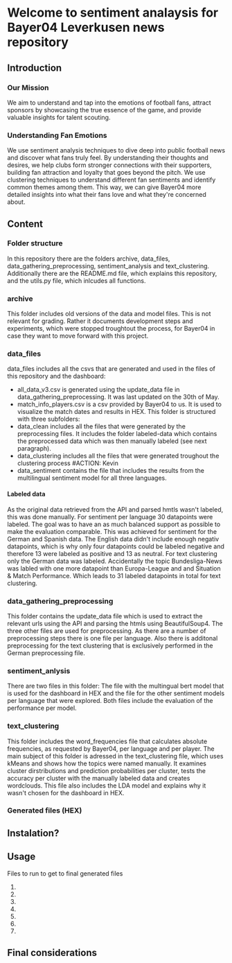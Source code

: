 # Welcome to sentiment analaysis for Bayer04 Leverkusen news repository

## Introduction

### Our Mission
We aim to understand and tap into the emotions of football fans, attract sponsors by showcasing the true essence of the game, and provide valuable insights for talent scouting.

### Understanding Fan Emotions
We use sentiment analysis techniques to dive deep into public football news and discover what fans truly feel. By understanding their thoughts and desires, we help clubs form stronger connections with their supporters, building fan attraction and loyalty that goes beyond the pitch.
We use clustering techniques to understand different fan sentiments and identify common themes among them. This way, we can give Bayer04 more detailed insights into what their fans love and what they're concerned about.
 

## Content

### Folder structure
In this repository there are the folders archive, data_files, data_gathering_preprocessing, sentiment_analysis and text_clustering. 
Additionally there are the README.md file, which explains this repository, and the utils.py file, which inlcudes all functions. 

### archive
This folder includes old versions of the data and model files. This is not relevant for grading. Rather it documents development steps and experiments, which were stopped troughtout the process, for Bayer04 in case they want to move forward with this project.

### data_files
data_files includes all the csvs that are generated and used in the files of this repository and the dashboard:
* all_data_v3.csv is generated using the update_data file in data_gathering_preprocessing. It was last updated on the 30th of May.
* match_info_players.csv is a csv provided by Bayer04 to us. It is used to visualize the match dates and results in HEX.
This folder is structured with three subfolders: 
* data_clean includes all the files that were generated by the preprocessing files. It includes the folder labeled-data which contains the preprocessed data which was then manually labeled (see next paragraph). 
* data_clustering includes all the files that were generated troughout the clustering process #ACTION: Kevin
* data_sentiment contains the file that includes the results from the multilingual sentiment model for all three languages.

#### Labeled data
As the original data retrieved from the API and parsed hmtls wasn't labeled, this was done manually. 
For sentiment per language 30 datapoints were labeled. The goal was to have an as much balanced support as possible to make the evaluation comparable. This was achieved for sentiment for the German and Spanish data. The English data didn't include enough negativ datapoints, which is why only four datapoints could be labeled negative and therefore 13 were labeled as positive and 13 as neutral. 
For text clustering only the German data was labeled. Accidentally the topic Bundesliga-News was labled with one more datapoint than Europa-League and and Situation & Match Performance. Which leads to 31 labeled datapoints in total for text clustering.

### data_gathering_preprocessing
This folder contains the update_data file which is used to extract the relevant urls using the API and parsing the htmls using BeautifulSoup4. 
The three other files are used for preprocessing. As there are a number of preprocessing steps there is one file per language. Also there is additonal preprocessing for the text clustering that is exclusively performed in the German preprocessing file.

### sentiment_anlysis
There are two files in this folder: The file with the multingual bert model that is used for the dashboard in HEX and the file for the other sentiment models per language that were explored. Both files include the evaluation of the performance per model. 

### text_clustering
This folder includes the word_frequencies file that calculates absolute frequencies, as requested by Bayer04, per language and per player. 
The main subject of this folder is adressed in the text_clustering file, which uses kMeans and shows how the topics were named manually. It examines cluster dirstributions and prediction probabilities per cluster, tests the accuracy per cluster with the manually labeled data and creates wordclouds. This file also includes the LDA model and explains why it wasn't chosen for the dashboard in HEX. 

### Generated files (HEX)

## Instalation?

## Usage

Files to run to get to final generated files

1. 

2. 

3.

4.

5. 

6.

7. 



## Final considerations



